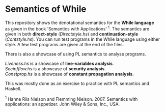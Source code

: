 # Semantics of While

This repository shows the denotational semantics for the **While language** as given in the book 'Semantics with Applications' <sup>1</sup>. 
The semantics are given in both **direct-style** (*Directstyle.hs*) and **continuation-style** (*Contstyle.hs*).
You can run test programs in the While language using either style. A few test programs are given at the end of the files.

There is also a showcase of using PL semantics to analyse programs.

*Liveness.hs* is a showcase of **live-variables analysis**.\
*Secinfflow.hs* is a showcase of **security analysis**.\
*Constprop.hs* is a showcase of **constant propagation analysis**.

This was mostly done as an exercise to practice with PL semantics and Haskell.

<sup>1</sup> Hanne Riis Nielson and Flemming Nielson. 2007. Semantics with applications: an appetizer. John Wiley & Sons, Inc., USA.